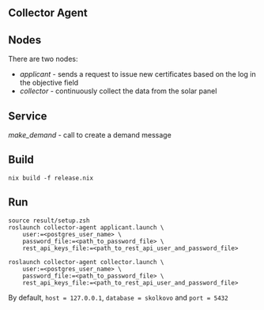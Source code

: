 Collector Agent
---------------

## Nodes

There are two nodes:

* *applicant* - sends a request to issue new certificates based on the log in the objective field
* *collector* - continuously collect the data from the solar panel

## Service

*make_demand* - call to create a demand message

## Build

```
nix build -f release.nix
```

## Run

```
source result/setup.zsh
roslaunch collector-agent applicant.launch \
    user:=<postgres_user_name> \
    password_file:=<path_to_password_file> \
    rest_api_keys_file:=<path_to_rest_api_user_and_password_file>
```

```
roslaunch collector-agent collector.launch \
    user:=<postgres_user_name> \
    password_file:=<path_to_password_file> \
    rest_api_keys_file:=<path_to_rest_api_user_and_password_file>
```

By default, `host = 127.0.0.1`, `database = skolkovo` and `port = 5432`

